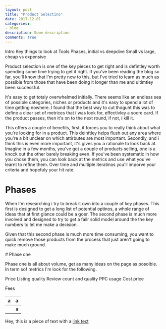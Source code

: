 ```yaml
---
layout: post
title: "Product Selectino"
date: 2017-12-01
categories:
- blog
description: Some description
comments: true
---
```


Intro
Key things to look at
Tools
Phases, initial vs deepdive
Small vs large, cheap vs expensive


Product selection is one of the key pieces to get right and is defintley worth spending some time trying to get it right. If you've been reading the blog so far, you'll know that I'm pretty new to this, but I've tried to learn as much as possible from those that have been doing it longer than me and ultimtley been successful.

It's easy to get totaly overwhelmed initially. There seems like an endless sea of possible categories, niches or products and it's easy to spend a lot of time getting nowhere. I found that the best way to cut thoguht this was to define a clear set of metrices that i was look for, effectivley a socre card. If the product passes, then it's on to the next round, if not, i kill it.

This offers a couple of benefits, first, it forces you to really think about what you're looking for in a product. This deinftley helps flush out any area where you're a bit unclear on which attirbutes are most important. Secondly, and i think this is even more important, it's gives you a rationale to look back at. Imagine in a few months, you've got a couple of products selling, one is a knock out the other barely breaking even. If you've been systematic in how you chose them, you can look back at the metrics and use what you've learnt to refine them. Over time and multiple iteratinos you'll imporve your criteria and hopefuly your hit rate.

# Phases

When I'm researching i try to break it own into a couple of key phases. This first is designed to get a long list of potential optinos, a whole range of ideas that at first glance could be a goer. The second phase is much more involved and designed to try to get a failr solid model around the the key numbers to let me make a decision.

Given that this second phase is much more time consuming, you want to quick remove those products from the process that just aren't going to make much ground.

# Phase one

Phase one is all about volume, get as many ideas on the page as posoible. In term sof metrics I'm look for the following.

Price
Listing quality
Review count and quality
PPC usage
Cost price


Fees


|   a    |   a    |
|:------:|:------:|
|       |   a    |



Hey, this is a piece of text with a [link text][LINK_ID]

[LINK_ID]: http://google.com "Optional Title"
